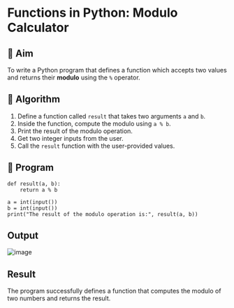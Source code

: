 
# Functions in Python: Modulo Calculator

## 🎯 Aim
To write a Python program that defines a function which accepts two values and returns their **modulo** using the `%` operator.

## 🧠 Algorithm
1. Define a function called `result` that takes two arguments `a` and `b`.
2. Inside the function, compute the modulo using `a % b`.
3. Print the result of the modulo operation.
4. Get two integer inputs from the user.
5. Call the `result` function with the user-provided values.

## 🧾 Program
```
def result(a, b):
    return a % b

a = int(input())
b = int(input())
print("The result of the modulo operation is:", result(a, b))
```

## Output
![image](https://github.com/user-attachments/assets/1d6cd4c7-b1ce-42b7-87a8-054b1cc2b7f8)


## Result

The program successfully defines a function that computes the modulo of two numbers and returns the result.

